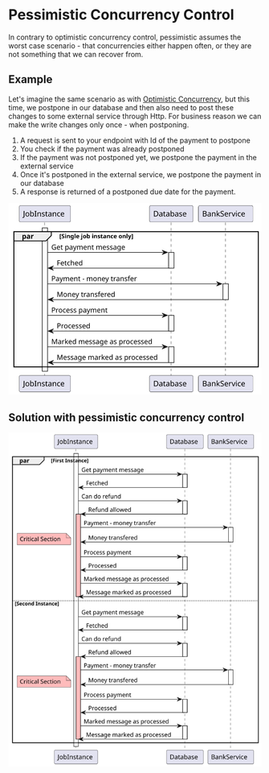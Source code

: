 ﻿# Pessimistic Concurrency Control
In contrary to optimistic concurrency control, pessimistic assumes the worst case scenario - that concurrencies either happen often, or they are not something that we can recover from.

## Example
Let's imagine the same scenario as with [Optimistic Concurrency](Readme/OptimisticConcurrency.md), but this time,
we postpone in our database and then also need to post these changes to some external service through Http. 
For business reason we can make the write changes only once - when postponing.

1. A request is sent to your endpoint with Id of the payment to postpone
2. You check if the payment was already postponed
3. If the payment was not postponed yet, we postpone the payment in the external service
4. Once it's postponed in the external service, we postpone the payment in our database
5. A response is returned of a postponed due date for the payment.

![Postpone Endpoint](https://github.com/lukaskuko9/EasyConcurrency/blob/readmes/Readme/PessimisticConcurrency/1.svg)

## Solution with pessimistic concurrency control

![Postpone Issue](https://github.com/lukaskuko9/EasyConcurrency/blob/readmes/Readme/PessimisticConcurrency/2.svg)
